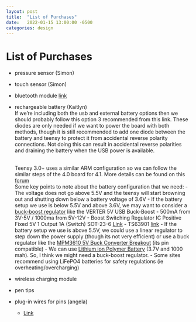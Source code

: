 ```yaml
---
layout: post
title:  "List of Purchases"
date:   2022-01-15 13:00:00 -0500
categories: design
---
```

# List of Purchases
- pressure sensor (Simon)
- touch sensor (Simon)
- bluetooth module [link](https://www.amazon.ca/DSD-TECH-Wireless-Bluetooth-Transceiver/dp/B01FCQZ8VW/ref=sr_1_2_sspa?crid=1C07SB70WGVGG&keywords=Bluetooth+Transceiver+Module+HC-06&qid=1642629707&sprefix=bluetooth+transceiver+module+hc-06%2Caps%2C47&sr=8-2-spons&psc=1&spLa=ZW5jcnlwdGVkUXVhbGlmaWVyPUEyNjlGWkpNTU9KOEtaJmVuY3J5cHRlZElkPUEwNTM2ODE3MTRHUERSTkFJMkRNJmVuY3J5cHRlZEFkSWQ9QTA3NzY1NjYzVlBLWFNXRDVHVEtFJndpZGdldE5hbWU9c3BfYXRmJmFjdGlvbj1jbGlja1JlZGlyZWN0JmRvTm90TG9nQ2xpY2s9dHJ1ZQ==)
- rechargeable battery (Kaitlyn)
  <br> If we’re including both the usb and external battery options then we should probably follow this option 3 recommended from this link. These diodes are only needed if we want to power the board with both methods, though it is still recommended to add one diode between the battery and teensy to protect it from accidental reverse polarity connections. Not doing this can result in accidental reverse polarities and draining the battery when the USB power is available.

  <br> Teensy 3.0+ uses a similar ARM configuration so we can follow the similar steps of the 4.0 board for 4.1. More details can be found on this [forum]()
  <br> Some key points to note about the battery configuration that we need:
      - The voltage does not go above 5.5V and the teensy will start browning out and shutting down below a battery voltage of 3.6V
      - If the battery setup we use is below 5.5V and above 3.6V, we may want to consider a [buck-boost regulator]() like the VERTER 5V USB Buck-Boost - 500mA from 3V-5V / 1000ma from 5V-12V
        - Boost Switching Regulator IC Positive Fixed 5V 1 Output 1A (Switch) SOT-23-6 [Link](https://www.digikey.ca/en/products/detail/ams/AS1325-BSTT-50/2333567)
        - TS63901 [link](https://www.ti.com/product/TPS63901)
      - If the battery setup we use is above 5.5V, we could use a linear regulator to step down the power supply (though its not very efficient) or use a buck regulator like the [MPM3610 5V Buck Converter Breakout]() (its pin compatible)
      - We can use [Lithium ion Polymer Battery]() (3.7V and 1000 mah). So, I think we might need a buck-boost regulator.
      - Some sites recommend using LiFePO4 batteries for safety regulations (ie overheating/overcharging) 
- wireless charging module
- pen tips 
- plug-in wires for pins (angela)
  - [Link](https://www.amazon.ca/Breadboard-Bestlus-Exclusives-Arduino-Raspberry/dp/B09H2YV7NF/ref=sr_1_5?crid=22D9CAQVZ0WUW&keywords=arduino%2Bwire%2Bfemale&qid=1642645703&s=hi&sprefix=arduino%2Bwires%2Bfemale%2B%2Ctools%2C74&sr=1-5&th=1)
